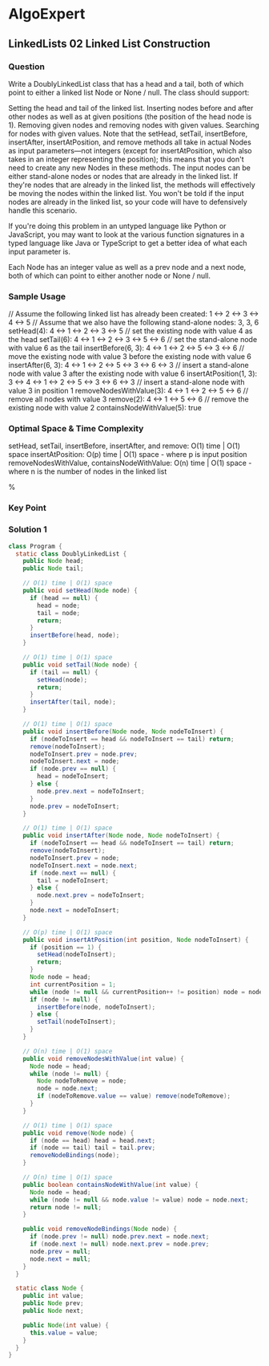 # AlgoExpert

## LinkedLists 02 Linked List Construction

### Question

Write a DoublyLinkedList class that has a head and a tail, both of which point to either a linked list Node or None / null. The class should support:

Setting the head and tail of the linked list.
Inserting nodes before and after other nodes as well as at given positions (the position of the head node is 1).
Removing given nodes and removing nodes with given values.
Searching for nodes with given values.
Note that the setHead, setTail, insertBefore, insertAfter, insertAtPosition, and remove methods all take in actual Nodes as input parameters—not integers (except for insertAtPosition, which also takes in an integer representing the position); this means that you don't need to create any new Nodes in these methods. The input nodes can be either stand-alone nodes or nodes that are already in the linked list. If they're nodes that are already in the linked list, the methods will effectively be moving the nodes within the linked list. You won't be told if the input nodes are already in the linked list, so your code will have to defensively handle this scenario.

If you're doing this problem in an untyped language like Python or JavaScript, you may want to look at the various function signatures in a typed language like Java or TypeScript to get a better idea of what each input parameter is.

Each Node has an integer value as well as a prev node and a next node, both of which can point to either another node or None / null.

### Sample Usage

// Assume the following linked list has already been created:
1 <-> 2 <-> 3 <-> 4 <-> 5
// Assume that we also have the following stand-alone nodes:
3, 3, 6
setHead(4): 4 <-> 1 <-> 2 <-> 3 <-> 5 // set the existing node with value 4 as the head
setTail(6): 4 <-> 1 <-> 2 <-> 3 <-> 5 <-> 6 // set the stand-alone node with value 6 as the tail
insertBefore(6, 3): 4 <-> 1 <-> 2 <-> 5 <-> 3 <-> 6 // move the existing node with value 3 before the existing node with value 6
insertAfter(6, 3): 4 <-> 1 <-> 2 <-> 5 <-> 3 <-> 6 <-> 3 // insert a stand-alone node with value 3 after the existing node with value 6
insertAtPosition(1, 3): 3 <-> 4 <-> 1 <-> 2 <-> 5 <-> 3 <-> 6 <-> 3 // insert a stand-alone node with value 3 in position 1
removeNodesWithValue(3): 4 <-> 1 <-> 2 <-> 5 <-> 6 // remove all nodes with value 3
remove(2): 4 <-> 1 <-> 5 <-> 6 // remove the existing node with value 2
containsNodeWithValue(5): true

### Optimal Space & Time Complexity

setHead, setTail, insertBefore, insertAfter, and remove: O(1) time | O(1) space insertAtPosition: O(p) time | O(1) space - where p is input position removeNodesWithValue, containsNodeWithValue: O(n) time | O(1) space - where n is the number of nodes in the linked list

%

### Key Point

### Solution 1

```java
class Program {
  static class DoublyLinkedList {
    public Node head;
    public Node tail;

    // O(1) time | O(1) space
    public void setHead(Node node) {
      if (head == null) {
        head = node;
        tail = node;
        return;
      }
      insertBefore(head, node);
    }

    // O(1) time | O(1) space
    public void setTail(Node node) {
      if (tail == null) {
        setHead(node);
        return;
      }
      insertAfter(tail, node);
    }

    // O(1) time | O(1) space
    public void insertBefore(Node node, Node nodeToInsert) {
      if (nodeToInsert == head && nodeToInsert == tail) return;
      remove(nodeToInsert);
      nodeToInsert.prev = node.prev;
      nodeToInsert.next = node;
      if (node.prev == null) {
        head = nodeToInsert;
      } else {
        node.prev.next = nodeToInsert;
      }
      node.prev = nodeToInsert;
    }

    // O(1) time | O(1) space
    public void insertAfter(Node node, Node nodeToInsert) {
      if (nodeToInsert == head && nodeToInsert == tail) return;
      remove(nodeToInsert);
      nodeToInsert.prev = node;
      nodeToInsert.next = node.next;
      if (node.next == null) {
        tail = nodeToInsert;
      } else {
        node.next.prev = nodeToInsert;
      }
      node.next = nodeToInsert;
    }

    // O(p) time | O(1) space
    public void insertAtPosition(int position, Node nodeToInsert) {
      if (position == 1) {
        setHead(nodeToInsert);
        return;
      }
      Node node = head;
      int currentPosition = 1;
      while (node != null && currentPosition++ != position) node = node.next;
      if (node != null) {
        insertBefore(node, nodeToInsert);
      } else {
        setTail(nodeToInsert);
      }
    }

    // O(n) time | O(1) space
    public void removeNodesWithValue(int value) {
      Node node = head;
      while (node != null) {
        Node nodeToRemove = node;
        node = node.next;
        if (nodeToRemove.value == value) remove(nodeToRemove);
      }
    }

    // O(1) time | O(1) space
    public void remove(Node node) {
      if (node == head) head = head.next;
      if (node == tail) tail = tail.prev;
      removeNodeBindings(node);
    }

    // O(n) time | O(1) space
    public boolean containsNodeWithValue(int value) {
      Node node = head;
      while (node != null && node.value != value) node = node.next;
      return node != null;
    }

    public void removeNodeBindings(Node node) {
      if (node.prev != null) node.prev.next = node.next;
      if (node.next != null) node.next.prev = node.prev;
      node.prev = null;
      node.next = null;
    }
  }

  static class Node {
    public int value;
    public Node prev;
    public Node next;

    public Node(int value) {
      this.value = value;
    }
  }
}

```
